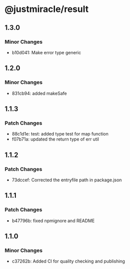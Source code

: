 # @justmiracle/result

## 1.3.0

### Minor Changes

- b10d041: Make error type generic

## 1.2.0

### Minor Changes

- 831cb94: added makeSafe

## 1.1.3

### Patch Changes

- 88c1d1e: test: added type test for map function
- f07b71a: updated the return type of err util

## 1.1.2

### Patch Changes

- 73dccef: Corrected the entryfile path in package.json

## 1.1.1

### Patch Changes

- b47796b: fixed npmignore and README

## 1.1.0

### Minor Changes

- c37262b: Added CI for quality checking and publishing

